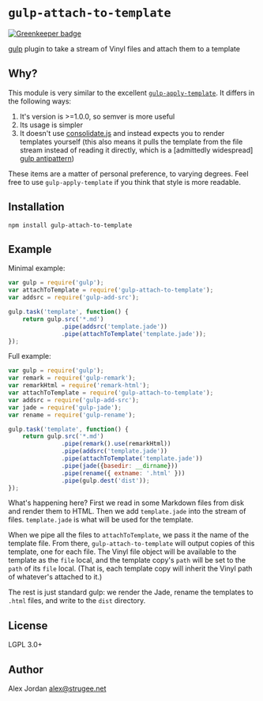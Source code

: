 # `gulp-attach-to-template`

[![Greenkeeper badge](https://badges.greenkeeper.io/straticjs/gulp-attach-to-template.svg)](https://greenkeeper.io/)

[gulp][1] plugin to take a stream of Vinyl files and attach them to a template

## Why?

This module is very similar to the excellent [`gulp-apply-template`][2]. It differs in the following ways:

1. It's version is >=1.0.0, so semver is more useful
2. Its usage is simpler
3. It doesn't use [consolidate.js][3] and instead expects you to render templates yourself (this also means it pulls the template from the file stream instead of reading it directly, which is a \[admittedly widespread] [gulp antipattern][4])

These items are a matter of personal preference, to varying degrees. Feel free to use `gulp-apply-template` if you think that style is more readable.

## Installation

    npm install gulp-attach-to-template

## Example

Minimal example:

```js
var gulp = require('gulp');
var attachToTemplate = require('gulp-attach-to-template');
var addsrc = require('gulp-add-src');

gulp.task('template', function() {
	return gulp.src('*.md')
	           .pipe(addsrc('template.jade'))
	           .pipe(attachToTemplate('template.jade'));
});
```

Full example:

```js
var gulp = require('gulp');
var remark = require('gulp-remark');
var remarkHtml = require('remark-html');
var attachToTemplate = require('gulp-attach-to-template');
var addsrc = require('gulp-add-src');
var jade = require('gulp-jade');
var rename = require('gulp-rename');

gulp.task('template', function() {
	return gulp.src('*.md')
	           .pipe(remark().use(remarkHtml))
	           .pipe(addsrc('template.jade'))
	           .pipe(attachToTemplate('template.jade'))
	           .pipe(jade({basedir: __dirname}))
	           .pipe(rename({ extname: '.html' }))
	           .pipe(gulp.dest('dist'));
});
```

What's happening here? First we read in some Markdown files from disk and render them to HTML. Then we add `template.jade` into the stream of files. `template.jade` is what will be used for the template.

When we pipe all the files to `attachToTemplate`, we pass it the name of the template file. From there, `gulp-attach-to-template` will output copies of this template, one for each file. The Vinyl file object will be available to the template as the `file` local, and the template copy's `path` will be set to the `path` of its `file` local. (That is, each template copy will inherit the Vinyl path of whatever's attached to it.)

The rest is just standard gulp: we render the Jade, rename the templates to `.html` files, and write to the `dist` directory.

## License

LGPL 3.0+

## Author

Alex Jordan <alex@strugee.net>

 [1]: http://gulpjs.com/
 [2]: https://www.npmjs.com/package/gulp-apply-template/
 [3]: https://github.com/tj/consolidate.js
 [4]: https://github.com/gulpjs/gulp/issues/357
